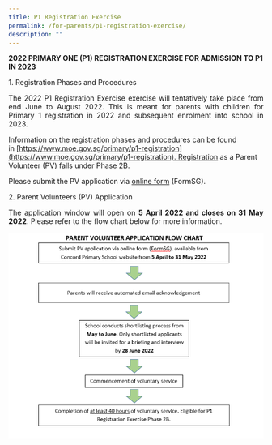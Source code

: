 ```yaml
---
title: P1 Registration Exercise
permalink: /for-parents/p1-registration-exercise/
description: ""
---
```

**2022 PRIMARY ONE (P1) REGISTRATION EXERCISE FOR ADMISSION TO P1 IN 2023**

1\. Registration Phases and Procedures

<p style="text-align:justify">The 2022 P1 Registration Exercise exercise will tentatively take place from end June to August 2022. This is meant for parents with children for Primary 1 registration in 2022 and subsequent enrolment into school in 2023.

Information on the registration phases and procedures can be found in [https://www.moe.gov.sg/primary/p1-registration](https://www.moe.gov.sg/primary/p1-registration). Registration as a Parent Volunteer (PV) falls under Phase 2B.

Please submit the PV application via [online form](https://form.gov.sg/5e4dd3c087faa30011fc6bf4) (FormSG).

2\. Parent Volunteers (PV) Application

<p style="text-align:justify">The application window will open on <b>5 April 2022 and closes on 31 May 2022</b>. Please refer to the flow chart below for more information.

![](/images/Capture.png)